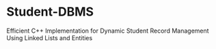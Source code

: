 # Student-DBMS
Efficient C++ Implementation for Dynamic Student Record Management Using Linked Lists and Entities
